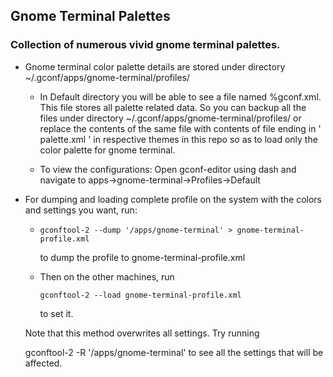 ## Gnome Terminal Palettes

### Collection of numerous vivid gnome terminal palettes.

- Gnome terminal color palette details are stored under directory 
  ~/.gconf/apps/gnome-terminal/profiles/

	- In Default directory you will be able to see a file named %gconf.xml. 
  	This file stores all palette related data. So you can backup all the 
  	files under directory ~/.gconf/apps/gnome-terminal/profiles/ or replace
  	the contents of the same file with contents of file ending in ' palette.xml '
    in respective themes in this repo so as to load only the color palette for gnome terminal.

	- To view the configurations: Open gconf-editor using dash and navigate 
	  to apps->gnome-terminal->Profiles->Default

- For dumping and loading complete profile on the system with the colors and settings you want, run:

  - `gconftool-2 --dump '/apps/gnome-terminal' > gnome-terminal-profile.xml`
    
    to dump the profile to gnome-terminal-profile.xml 

  - Then on the other machines, run

    `gconftool-2 --load gnome-terminal-profile.xml`
    
    to set it.

  Note that this method overwrites all settings. Try running

  gconftool-2 -R '/apps/gnome-terminal'
  to see all the settings that will be affected.